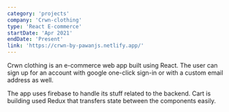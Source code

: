 ```yaml
---
category: 'projects'
company: 'Crwn-clothing'
type: 'React E-commerce'
startDate: 'Apr 2021'
endDate: 'Present'
link: 'https://crwn-by-pawanjs.netlify.app/'
---
```


Crwn clothing is an e-commerce web app built using React. The user can sign up for an account with google one-click sign-in or with a custom email address as well.

The app uses firebase to handle its stuff related to the backend. Cart is building used Redux that transfers state between the components easily.
